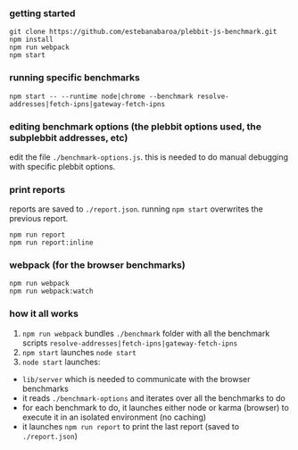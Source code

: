 ### getting started
```
git clone https://github.com/estebanabaroa/plebbit-js-benchmark.git
npm install
npm run webpack
npm start
```

### running specific benchmarks

```
npm start -- --runtime node|chrome --benchmark resolve-addresses|fetch-ipns|gateway-fetch-ipns
```

### editing benchmark options (the plebbit options used, the subplebbit addresses, etc)

edit the file `./benchmark-options.js`. this is needed to do manual debugging with specific plebbit options.

### print reports

reports are saved to `./report.json`. running `npm start` overwrites the previous report.

```
npm run report
npm run report:inline
```

### webpack (for the browser benchmarks)
```
npm run webpack
npm run webpack:watch
```

### how it all works

1. `npm run webpack` bundles `./benchmark` folder with all the benchmark scripts `resolve-addresses|fetch-ipns|gateway-fetch-ipns`
2. `npm start` launches `node start`
3. `node start` launches:
  - `lib/server` which is needed to communicate with the browser benchmarks
  - it reads `./benchmark-options` and iterates over all the benchmarks to do
  - for each benchmark to do, it launches either node or karma (browser) to execute it in an isolated environment (no caching)
  - it launches `npm run report` to print the last report (saved to `./report.json`)
